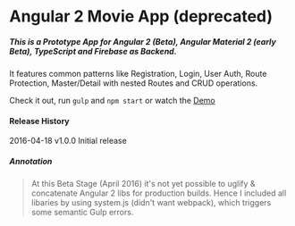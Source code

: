 # Angular 2 Movie App (deprecated)
##### This is a Prototype App for Angular 2 (Beta), Angular Material 2 (early Beta), TypeScript and Firebase as Backend.
It features common patterns like Registration, Login, User Auth, Route Protection, Master/Detail with nested Routes
and CRUD operations.



Check it out, run ```gulp``` and ```npm start``` or watch the [Demo](http://matthias-kalden.de)

#### Release History
2016-04-18 v1.0.0 Initial release

##### Annotation
>  At this Beta Stage (April 2016) it's not yet possible to uglify & concatenate Angular 2 libs for production builds.
Hence I included all libaries by using system.js (didn't want webpack), which triggers some semantic Gulp errors.
